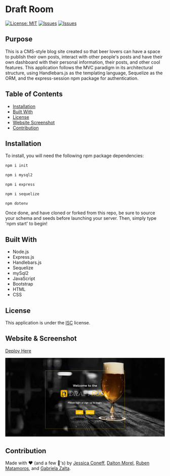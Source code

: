 # Draft Room
[![License: MIT](https://img.shields.io/badge/License-ISC-yellow.svg)](https://opensource.org/licenses/ISC) [![Issues](https://img.shields.io/github/issues/gabrielazalta/draft-room)](https://github.com/gabrielazalta/draft-room/issues) [![Issues](https://img.shields.io/github/contributors/gabrielazalta/draft-room)](https://github.com/gabrielazalta/draft-room/graphs/contributors)

## Purpose
This is a CMS-style blog site created so that beer lovers can have a space to publish their own posts, interact with other people's posts and have their own dashboard with their personal information, their posts, and other cool features. This application follows the MVC paradigm in its architectural structure, using Handlebars.js as the templating language, Sequelize as the ORM, and the express-session npm package for authentication.

## Table of Contents
* [Installation](#Installation)
* [Built With](#Built-With)
* [License](#License)
* [Website Screenshot](#Website-Screenshot)
* [Contribution](#Contribution)

## Installation
To install, you will need the following npm package dependencies: 
```
npm i init
```
```
npm i mysql2
```
```
npm i express
```
```
npm i sequelize
```
```
npm dotenv
```
Once done, and have cloned or forked from this repo, be sure to source your schema and seeds before launching your server. Then, simply type 'npm start' to begin!

## Built With
* Node.js
* Express.js
* Handlebars.js
* Sequelize
* mySql2
* JavaScript
* Bootstrap
* HTML
* CSS

## License
This application is under the [ISC](https://opensource.org/licenses/ISC) license.

## Website & Screenshot

[Deploy Here](https://sleepy-island-61088.herokuapp.com/)


![Screenshot of the Draft Room website](./public/images/mockup.png)

## Contribution
Made with ❤️ (and a few 🍺's) by [Jessica Coneff](https://github.com/jconeff), [Dalton Morel](https://github.com/Dmorrel7), [Ruben Matamoros](https://github.com/valiantcreative33), and [Gabriela Zalta](https://github.com/gabrielazalta).